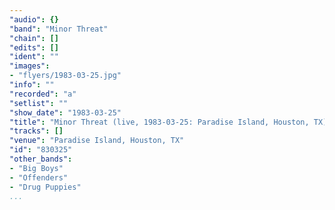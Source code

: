 ```yaml
---
"audio": {}
"band": "Minor Threat"
"chain": []
"edits": []
"ident": ""
"images":
- "flyers/1983-03-25.jpg"
"info": ""
"recorded": "a"
"setlist": ""
"show_date": "1983-03-25"
"title": "Minor Threat (live, 1983-03-25: Paradise Island, Houston, TX)"
"tracks": []
"venue": "Paradise Island, Houston, TX"
"id": "830325"
"other_bands":
- "Big Boys"
- "Offenders"
- "Drug Puppies"
...
```

